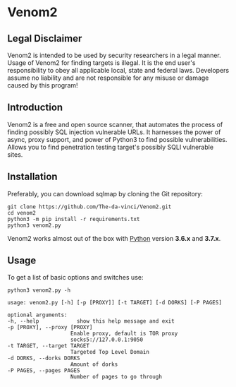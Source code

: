 # Venom2

Legal Disclaimer
----
Venom2 is intended to be used by security researchers in a legal manner.
Usage of Venom2 for finding targets is illegal. It is the end user's responsibility to obey all applicable local, state and
federal laws. Developers assume no liability and are not responsible for any misuse or damage caused by this program!

Introduction
----
Venom2 is a free and open source scanner, that automates the process of finding possibly SQL injection vulnerable URLs. It harnesses the power of async, proxy support, and power of Python3 to find possible vulnerabilities. Allows you to find penetration testing target's possibly SQLI vulnerable sites.

Installation
----
Preferably, you can download sqlmap by cloning the Git repository:

    git clone https://github.com/The-da-vinci/Venom2.git
    cd venom2
    python3 -m pip install -r requirements.txt
    python3 venom2.py

Venom2 works almost out of the box with [Python](http://www.python.org/download/) version **3.6.x** and **3.7.x**.

Usage
----
To get a list of basic options and switches use:

    python3 venom2.py -h

    usage: venom2.py [-h] [-p [PROXY]] [-t TARGET] [-d DORKS] [-P PAGES]

    optional arguments:
    -h, --help            show this help message and exit
    -p [PROXY], --proxy [PROXY]
                        Enable proxy, default is TOR proxy
                        socks5://127.0.0.1:9050
    -t TARGET, --target TARGET
                        Targeted Top Level Domain
    -d DORKS, --dorks DORKS
                        Amount of dorks
    -P PAGES, --pages PAGES
                        Number of pages to go through

